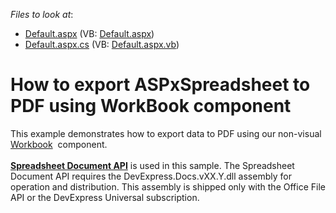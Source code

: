 <!-- default file list -->
*Files to look at*:

* [Default.aspx](./CS/Default.aspx) (VB: [Default.aspx](./VB/Default.aspx))
* [Default.aspx.cs](./CS/Default.aspx.cs) (VB: [Default.aspx.vb](./VB/Default.aspx.vb))
<!-- default file list end -->
# How to export ASPxSpreadsheet to PDF using WorkBook component


This example demonstrates how to export data to PDF using our non-visual <a href="https://documentation.devexpress.com/#DocumentServer/CustomDocument14921">Workbook</a>  component.<br><br><strong><a href="https://documentation.devexpress.com/#DocumentServer/CustomDocument14912">Spreadsheet Document API</a></strong> is used in this sample. The Spreadsheet Document API requires the DevExpress.Docs.vXX.Y.dll assembly for operation and distribution. This assembly is shipped only with the Office File API or the DevExpress Universal subscription.

<br/>


